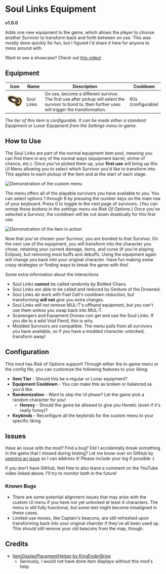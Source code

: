 # Soul Links Equipment
**v1.0.0**

Adds one new equipment to the game, which allows the player to choose another Survivor to transform back and forth between on use. This was mostly done quickly for fun, but I figured I'd share it here for anyone to mess around with.

Want to see a showcase? Check out [this video!](https://www.youtube.com/watch?v=sCxEJ0Buscs)

## Equipment

| Icon | Name | Description | Cooldown |
| --- | --- | --- | --- |
| ![SoulLink Icon](https://github.com/adamhaertter/ROR-SoulLinkEquipment/blob/master/img/SoulLinkIcon.png?raw=true) | Soul Links | On use, become a different survivor. The first use after pickup will select the survivor to bond to, then further uses will trigger the transformation. | 60s<br>(configurable) |

*The tier of this item is configurable. It can be made either a standard Equipment or Lunar Equipment from the Settings menu in-game.*

## How to Use
The Soul Links are part of the normal equipment item pool, meaning you can find them in any of the normal ways (equipment barrel, shrine of chance, etc.). Once you've picked them up, your **first use** will bring up this UI Menu allowing you to select which Survivor you'd like to transform into. This applies to each pickup of the item and at the start of each stage.

![Demonstration of the custom menu](https://github.com/adamhaertter/ROR-SoulLinkEquipment/blob/master/img/Demo_Menu.gif?raw=true)

The menu offers all of the playable survivors you have available to you. You can select options 1 through 9 by pressing the number keys on the main row of your keyboard. Press 0 to toggle to the next page of survivors. (*You can remap these buttons in the settings menu via Risk Of Options.*) Once you've selected a Survivor, the cooldown will be cut down drastically for this first use.

![Demonstration of the item in action](https://github.com/adamhaertter/ROR-SoulLinkEquipment/blob/master/img/Demo_Transform.gif?raw=true)

Now that you've chosen your Survivor, you are bonded to that Survivor. On the next use of the equipment, you will transform into the character you chose, retaining your current damage, items, and curse (if you're playing Eclipse), but removing most buffs and debuffs. Using the equipment again will change you back into your original character. Have fun making some crazy strategies or finding ways to break the game with this!

Some extra information about the interactions
- Soul Links **cannot** be called randomly by Bottled Chaos.
- Soul Links *are* able to be called and reduced by Gesture of the Drowned.
- Soul Links *do* work with Fuel Cell's cooldown reduction, but transforming **will not** give you extra charges.
- Soul Links *will not remove* MUL-T's offhand equipment, but you can't use them unless you swap back into MUL-T.
- Scavengers and Equipment Drones *can* get and use the Soul Links. If you die to a wild Void Fiend, this is why.
- Modded Survivors *are* compatible. The menu pulls from all survivors you have available, so if you have a modded character unlocked, transform away!

## Configuration
This mod has Risk of Options support! Through either the in-game menu or the config file, you can customize the following features to your liking:
- **Item Tier** - Should this be a regular or Lunar equipment?
- **Equipment Cooldown** - You can make this as broken or balanced as you'd like.
- **Randomization** - Want to skip the UI phase? Let the game pick a random character for you!
    - **Heresy** - Should the game be allowed to give you Heretic (even if it's really funny)?
- **Keybinds** - Reconfigure all the keybinds for the custom menu to your specific liking.

## Issues

Have an issue with the mod? Find a bug? Did I accidentally break something in the game that I missed during testing? Let me know over on GitHub by [opening an issue](https://github.com/adamhaertter/ROR-SoulLinkEquipment/issues) so I can address it! Please include your log if possible :)

If you don't have GitHub, feel free to also leave a comment on the YouTube video linked above. I'll try to monitor both in the future!

### Known Bugs
- There are some potential alignment issues that may arise with the custom UI menu if you have not yet unlocked at least 4 characters. The menu is still fully functional, but some text might become misaligned in these cases.
- Limited use moves, like Captain's beacons, are still refreshed upon transforming back into your original charcter if they've all been used up. This should still remove your old beacons from the map, though.

## Credits    
- [ItemDisplayPlacementHelper by KingEnderBrine](https://thunderstore.io/package/KingEnderBrine/ItemDisplayPlacementHelper/)
    - Seriously, I would not have done item displays without this mod's help.